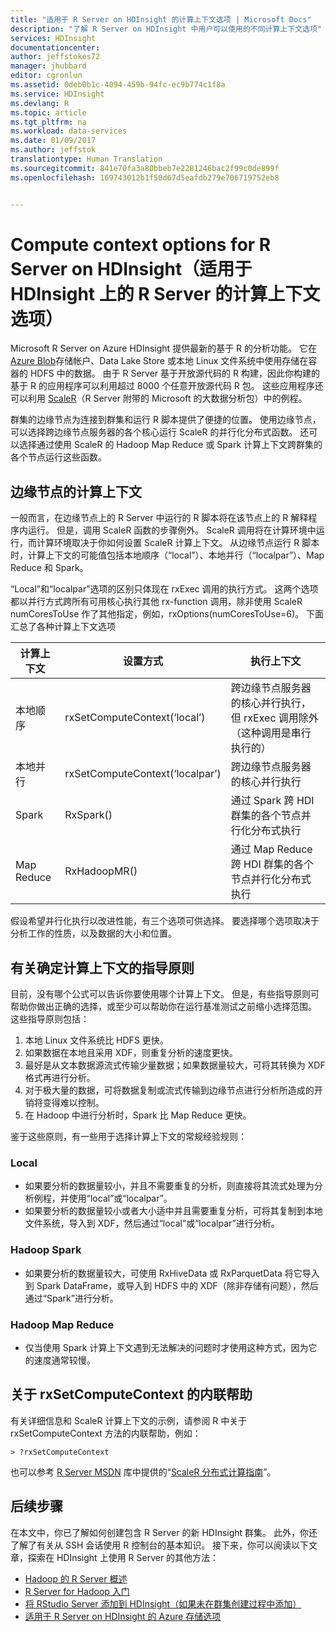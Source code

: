 ```yaml
---
title: "适用于 R Server on HDInsight 的计算上下文选项 | Microsoft Docs"
description: "了解 R Server on HDInsight 中用户可以使用的不同计算上下文选项"
services: HDInsight
documentationcenter: 
author: jeffstokes72
manager: jhubbard
editor: cgronlun
ms.assetid: 0deb0b1c-4094-459b-94fc-ec9b774c1f8a
ms.service: HDInsight
ms.devlang: R
ms.topic: article
ms.tgt_pltfrm: na
ms.workload: data-services
ms.date: 01/09/2017
ms.author: jeffstok
translationtype: Human Translation
ms.sourcegitcommit: 841e70fa3a80bbeb7e2281246bac2f99c0de899f
ms.openlocfilehash: 169743012b1f50d67d5eafdb279e706719752eb8


---
```

# <a name="compute-context-options-for-r-server-on-hdinsight"></a>Compute context options for R Server on HDInsight（适用于 HDInsight 上的 R Server 的计算上下文选项）
Microsoft R Server on Azure HDInsight 提供最新的基于 R 的分析功能。 它在 [Azure Blob](../storage/storage-introduction.md "Azure Blob 存储")存储帐户、Data Lake Store 或本地 Linux 文件系统中使用存储在容器的 HDFS 中的数据。 由于 R Server 基于开放源代码的 R 构建，因此你构建的基于 R 的应用程序可以利用超过 8000 个任意开放源代码 R 包。 这些应用程序还可以利用 [ScaleR](http://www.revolutionanalytics.com/revolution-r-enterprise-scaler "Revolution Analytics ScaleR")（R Server 附带的 Microsoft 的大数据分析包）中的例程。  

群集的边缘节点为连接到群集和运行 R 脚本提供了便捷的位置。 使用边缘节点，可以选择跨边缘节点服务器的各个核心运行 ScaleR 的并行化分布式函数。 还可以选择通过使用 ScaleR 的 Hadoop Map Reduce 或 Spark 计算上下文跨群集的各个节点运行这些函数。

## <a name="compute-contexts-for-an-edge-node"></a>边缘节点的计算上下文
一般而言，在边缘节点上的 R Server 中运行的 R 脚本将在该节点上的 R 解释程序内运行。 但是，调用 ScaleR 函数的步骤例外。 ScaleR 调用将在计算环境中运行，而计算环境取决于你如何设置 ScaleR 计算上下文。  从边缘节点运行 R 脚本时，计算上下文的可能值包括本地顺序（“local”）、本地并行（“localpar”）、Map Reduce 和 Spark。

“Local”和“localpar”选项的区别只体现在 rxExec 调用的执行方式。 这两个选项都以并行方式跨所有可用核心执行其他 rx-function 调用，除非使用 ScaleR numCoresToUse 作了其他指定，例如，rxOptions(numCoresToUse=6)。 下面汇总了各种计算上下文选项

| 计算上下文  | 设置方式                      | 执行上下文                        |
| ---------------- | ------------------------------- | ---------------------------------------- |
| 本地顺序 | rxSetComputeContext(‘local’)    | 跨边缘节点服务器的核心并行执行，但 rxExec 调用除外（这种调用是串行执行的） |
| 本地并行   | rxSetComputeContext(‘localpar’) | 跨边缘节点服务器的核心并行执行 |
| Spark            | RxSpark()                       | 通过 Spark 跨 HDI 群集的各个节点并行化分布式执行 |
| Map Reduce       | RxHadoopMR()                    | 通过 Map Reduce 跨 HDI 群集的各个节点并行化分布式执行 |

假设希望并行化执行以改进性能，有三个选项可供选择。 要选择哪个选项取决于分析工作的性质，以及数据的大小和位置。

## <a name="guidelines-for-deciding-on-a-compute-context"></a>有关确定计算上下文的指导原则
目前，没有哪个公式可以告诉你要使用哪个计算上下文。 但是，有些指导原则可帮助你做出正确的选择，或至少可以帮助你在运行基准测试之前缩小选择范围。 这些指导原则包括：

1. 本地 Linux 文件系统比 HDFS 更快。
2. 如果数据在本地且采用 XDF，则重复分析的速度更快。
3. 最好是从文本数据源流式传输少量数据；如果数据量较大，可将其转换为 XDF 格式再进行分析。
4. 对于极大量的数据，可将数据复制或流式传输到边缘节点进行分析所造成的开销将变得难以控制。
5. 在 Hadoop 中进行分析时，Spark 比 Map Reduce 更快。

鉴于这些原则，有一些用于选择计算上下文的常规经验规则：

### <a name="local"></a>Local
* 如果要分析的数据量较小，并且不需要重复的分析，则直接将其流式处理为分析例程，并使用“local”或“localpar”。
* 如果要分析的数据量较小或者大小适中并且需要重复分析，可将其复制到本地文件系统，导入到 XDF，然后通过“local”或“localpar”进行分析。

### <a name="hadoop-spark"></a>Hadoop Spark
* 如果要分析的数据量较大，可使用 RxHiveData 或 RxParquetData 将它导入到 Spark DataFrame，或导入到 HDFS 中的 XDF（除非存储有问题），然后通过“Spark”进行分析。

### <a name="hadoop-map-reduce"></a>Hadoop Map Reduce
* 仅当使用 Spark 计算上下文遇到无法解决的问题时才使用这种方式，因为它的速度通常较慢。  

## <a name="inline-help-on-rxsetcomputecontext"></a>关于 rxSetComputeContext 的内联帮助
有关详细信息和 ScaleR 计算上下文的示例，请参阅 R 中关于 rxSetComputeContext 方法的内联帮助，例如：

    > ?rxSetComputeContext

也可以参考 [R Server MSDN](https://msdn.microsoft.com/library/mt674634.aspx "R Server on MSDN") 库中提供的“[ScaleR 分布式计算指南](https://msdn.microsoft.com/microsoft-r/scaler-distributed-computing)”。

## <a name="next-steps"></a>后续步骤
在本文中，你已了解如何创建包含 R Server 的新 HDInsight 群集。 此外，你还了解了有关从 SSH 会话使用 R 控制台的基本知识。 接下来，你可以阅读以下文章，探索在 HDInsight 上使用 R Server 的其他方法：

* [Hadoop 的 R Server 概述](hdinsight-hadoop-r-server-overview.md)
* [R Server for Hadoop 入门](hdinsight-hadoop-r-server-get-started.md)
* [将 RStudio Server 添加到 HDInsight（如果未在群集创建过程中添加）](hdinsight-hadoop-r-server-install-r-studio.md)
* [适用于 R Server on HDInsight 的 Azure 存储选项](hdinsight-hadoop-r-server-storage.md)




<!--HONumber=Nov16_HO4-->


